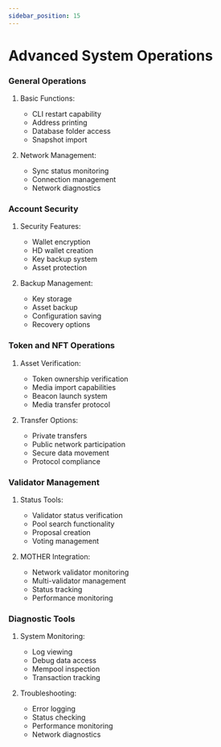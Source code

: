 ```yaml
---
sidebar_position: 15
---
```




# Advanced System Operations

### General Operations
1. Basic Functions:
   - CLI restart capability
   - Address printing
   - Database folder access
   - Snapshot import

2. Network Management:
   - Sync status monitoring
   - Connection management
   - Network diagnostics

### Account Security
1. Security Features:
   - Wallet encryption
   - HD wallet creation
   - Key backup system
   - Asset protection

2. Backup Management:
   - Key storage
   - Asset backup
   - Configuration saving
   - Recovery options

### Token and NFT Operations
1. Asset Verification:
   - Token ownership verification
   - Media import capabilities
   - Beacon launch system
   - Media transfer protocol

2. Transfer Options:
   - Private transfers
   - Public network participation
   - Secure data movement
   - Protocol compliance

### Validator Management
1. Status Tools:
   - Validator status verification
   - Pool search functionality
   - Proposal creation
   - Voting management

2. MOTHER Integration:
   - Network validator monitoring
   - Multi-validator management
   - Status tracking
   - Performance monitoring

### Diagnostic Tools
1. System Monitoring:
   - Log viewing
   - Debug data access
   - Mempool inspection
   - Transaction tracking

2. Troubleshooting:
   - Error logging
   - Status checking
   - Performance monitoring
   - Network diagnostics
